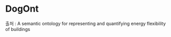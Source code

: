 # DogOnt

출처 :  A semantic ontology for representing and quantifying energy flexibility of buildings
